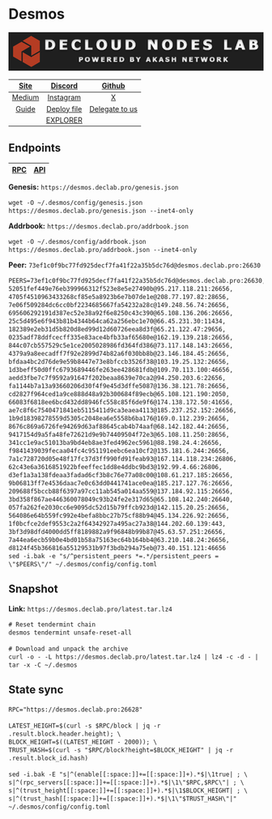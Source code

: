 # Desmos

![](/assets/banner.png)

|[Site](https://desmos.network/)|[Discord](https://discord.desmos.network/)|[Github](https://github.com/desmos-labs/desmos)|
|:--:|:--:|:--:|
|[Medium](https://medium.com/desmosnetwork)|[Instagram](https://instagram.com/desmosnetwork)|[X](https://twitter.com/desmosnetwork)|
|[Guide](https://services.declab.pro/guides)|[Deploy file](https://gitopia.com/DecloudNodesLab/cosmos-universe/tree/master/projects/Desmos/desmos_mainnet.yml)|[Delegate to us](https://restake.app/desmos/desmosvaloper1fkpnxtn4nvm27zkpyuvcz3rpa9rzxm70q4v8sn)|
|[]()|[EXPLORER](https://explorer.declab.pro/Desmos)|[]()|

## Endpoints

|[**RPC**](https://desmos.declab.pro:26628)|[**API**](https://vidulum.declab.pro/api)|
|:--:|:--:|

**Genesis:** ```https://desmos.declab.pro/genesis.json```

```
wget -O ~/.desmos/config/genesis.json https://desmos.declab.pro/genesis.json --inet4-only
```

**Addrbook:** ```https://desmos.declab.pro/addrbook.json```

```
wget -O ~/.desmos/config/addrbook.json https://desmos.declab.pro/addrbook.json --inet4-only
```

**Peer:** ```73ef1c0f9bc77fd925decf7fa41f22a35b5dc76d@desmos.declab.pro:26630```

```
PEERS=73ef1c0f9bc77fd925decf7fa41f22a35b5dc76d@desmos.declab.pro:26630,8ec095406fe54cb951b537efc62e01d462af97f6@37.187.149.93:26706, 52051fef449e76eb399966312f523e8e5e27490b@95.217.118.211:26656, 4705f4510963433268cf85e5a8923b6e7b07de1e@208.77.197.82:28656, 7e06f509284dc6cc0bf2234685667fa54232a28c@149.248.56.74:26656, 695606292191d387ec52e38a92f6e8250c43c390@65.108.136.206:26656, 25c5d495e6f943b81b4344b64ca62a256ebc1e70@66.45.231.30:11434, 182389e2eb31d5b820d8ed99d12d60726eea8d3f@65.21.122.47:29656, 0235adf78ddfcecff335e83ace4bfb33af65680e@162.19.139.218:26656, 844c07cb557529c5e1ce2005028986fd364fd386@73.117.148.143:26656, 4379a9a8eecadff7f92e2899d74b82a6f030bb8b@23.146.184.45:26656, bfdaa4bc2d76de9e59b8447e73e8bfccb3526f38@103.19.25.132:26656, 1d3beff50d0ffc6793689446fe263ee428681fdb@109.70.113.100:46656, aedd3fbe7c7f9592a91647f202beaa8639e70ca2@94.250.203.6:22656, fa1144b7a13a93660206d30f4f9e45d3dffe5087@136.38.121.78:26656, cd2827f964ced1a9ce888d48a92b300684f89ecb@65.108.121.190:2050, 66083f6818ee6bcd432dd8946fc558c85f6de9f6@174.138.172.50:41656, ae7c8f6c7540471841eb5115411d9ca3eaea4113@185.237.252.152:26656, 1b9d18398278559d5305c2048ea6e5558b6ba176@169.0.112.239:26656, 8676c869a6726fe94269d63af88645cab4b74aaf@68.142.182.44:26656, 9417154d9a5fa48fe72621d9e9b74409504f72e3@65.108.11.250:28656, 341cc1e9ac51013ba9bd4eb8ae3fed4962ec5961@88.198.24.4:26656, f9841439039fecaa04fc4c951191eebc6ea10cf2@135.181.6.244:26656, 7a1c728720d05e48f17fc37d3ff990fd91feab93@167.114.118.234:26806, 62c43e6a3616851922bfeeffec1dd8e4ddbc9bd3@192.99.4.66:26806, d3ef1a3a138fdeaa3fadad6cf3b8c76e77a08c00@108.61.217.185:26656, 9b06813ff7e4536daac7e0c63dd0441741ace0ea@185.217.127.76:26656, 209688f5bccb88f6397a97cc11ab545a014aa559@137.184.92.115:26656, 3bd358f867ae446360078049c93b24fe2e317d65@65.108.142.240:26640, 057fa262fe2030cc6e9095dc52d15b79ffcb923d@142.115.20.25:26656, 564086e64b559fc992e4befa8bbc27b75cf88b94@45.134.226.92:26656, 1f0bcfce2def9553c2a2f64342927a495ac27a38@144.202.60.139:443, 3bf3d98dfd4000dd5ff8189882a9f96848b99b87@45.63.57.251:26656, 7a44ea6ecb59b0e4bd01b58a75163ec64b164bb4@63.210.148.24:26656, d8124f45b366816a55129531b97f3bdb294a75eb@73.40.151.121:46656
sed -i.bak -e "s/^persistent_peers *=.*/persistent_peers = \"$PEERS\"/" ~/.desmos/config/config.toml
```

## Snapshot 

**Link:** ```https://desmos.declab.pro/latest.tar.lz4```

```
# Reset tendermint chain
desmos tendermint unsafe-reset-all

# Download and unpack the archive
curl -o - -L https://desmos.declab.pro/latest.tar.lz4 | lz4 -c -d - | tar -x -C ~/.desmos
```

## State sync

```
RPC="https://desmos.declab.pro:26628"

LATEST_HEIGHT=$(curl -s $RPC/block | jq -r .result.block.header.height); \
BLOCK_HEIGHT=$((LATEST_HEIGHT - 2000)); \
TRUST_HASH=$(curl -s "$RPC/block?height=$BLOCK_HEIGHT" | jq -r .result.block_id.hash)

sed -i.bak -E "s|^(enable[[:space:]]+=[[:space:]]+).*$|\1true| ; \
s|^(rpc_servers[[:space:]]+=[[:space:]]+).*$|\1\"$RPC,$RPC\"| ; \
s|^(trust_height[[:space:]]+=[[:space:]]+).*$|\1$BLOCK_HEIGHT| ; \
s|^(trust_hash[[:space:]]+=[[:space:]]+).*$|\1\"$TRUST_HASH\"|" ~/.desmos/config/config.toml
```
